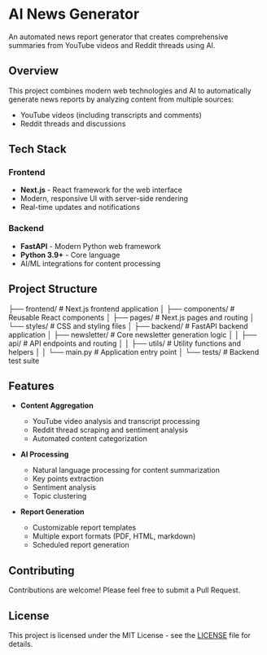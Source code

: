 # AI News Generator

An automated news report generator that creates comprehensive summaries from YouTube videos and Reddit threads using AI.

## Overview

This project combines modern web technologies and AI to automatically generate news reports by analyzing content from multiple sources:
- YouTube videos (including transcripts and comments)
- Reddit threads and discussions

## Tech Stack

### Frontend
- **Next.js** - React framework for the web interface
- Modern, responsive UI with server-side rendering
- Real-time updates and notifications

### Backend
- **FastAPI** - Modern Python web framework
- **Python 3.9+** - Core language
- AI/ML integrations for content processing

## Project Structure
  ├── frontend/ # Next.js frontend application
  │ ├── components/ # Reusable React components
  │ ├── pages/ # Next.js pages and routing
  │ └── styles/ # CSS and styling files
  │
  ├── backend/ # FastAPI backend application
  │ ├── newsletter/ # Core newsletter generation logic
  │ │ ├── api/ # API endpoints and routing
  │ │ ├── utils/ # Utility functions and helpers
  │ │ └── main.py # Application entry point
  │ └── tests/ # Backend test suite
  


## Features

- **Content Aggregation**
  - YouTube video analysis and transcript processing
  - Reddit thread scraping and sentiment analysis
  - Automated content categorization

- **AI Processing**
  - Natural language processing for content summarization
  - Key points extraction
  - Sentiment analysis
  - Topic clustering

- **Report Generation**
  - Customizable report templates
  - Multiple export formats (PDF, HTML, markdown)
  - Scheduled report generation


## Contributing

Contributions are welcome! Please feel free to submit a Pull Request.

## License

This project is licensed under the MIT License - see the [LICENSE](LICENSE) file for details.
